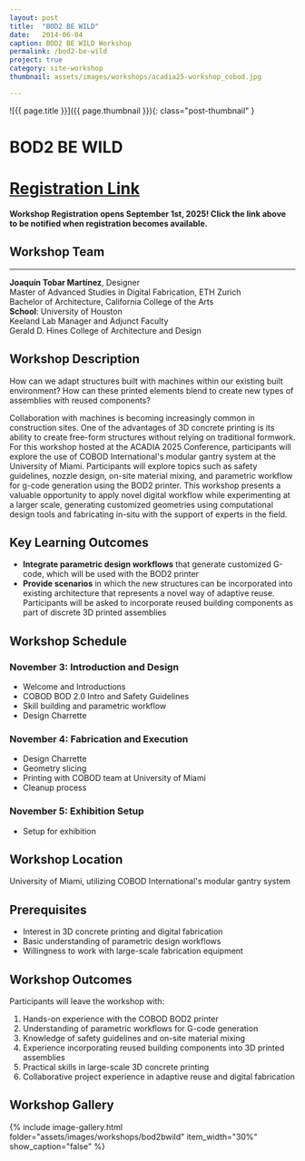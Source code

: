 ```yaml
---
layout: post
title:  "BOD2 BE WILD"
date:   2014-06-04
caption: BOD2 BE WILD Workshop
permalink: /bod2-be-wild
project: true
category: site-workshop
thumbnail: assets/images/workshops/acadia25-workshop_cobod.jpg

---
```


![{{ page.title }}]({{ page.thumbnail }}){: class="post-thumbnail" }

# BOD2 BE WILD

# [Registration Link](https://www.eventbrite.com/e/acadia-2025-workshops-tickets-1559581613589?aff=oddtdtcreator)

**Workshop Registration opens September 1st, 2025! Click the link above to be notified when registration becomes available.**

## Workshop Team
---

**Joaquín Tobar Martínez**, Designer  
Master of Advanced Studies in Digital Fabrication, ETH Zurich  
Bachelor of Architecture, California College of the Arts  
**School**: University of Houston  
Keeland Lab Manager and Adjunct Faculty  
Gerald D. Hines College of Architecture and Design

## Workshop Description
How can we adapt structures built with machines within our existing built environment? How can these printed elements blend to create new types of assemblies with reused components?

Collaboration with machines is becoming increasingly common in construction sites. One of the advantages of 3D concrete printing is its ability to create free-form structures without relying on traditional formwork. For this workshop hosted at the ACADIA 2025 Conference, participants will explore the use of COBOD International's modular gantry system at the University of Miami. Participants will explore topics such as safety guidelines, nozzle design, on-site material mixing, and parametric workflow for g-code generation using the BOD2 printer. This workshop presents a valuable opportunity to apply novel digital workflow while experimenting at a larger scale, generating customized geometries using computational design tools and fabricating in-situ with the support of experts in the field.

## Key Learning Outcomes
- **Integrate parametric design workflows** that generate customized G-code, which will be used with the BOD2 printer
- **Provide scenarios** in which the new structures can be incorporated into existing architecture that represents a novel way of adaptive reuse. Participants will be asked to incorporate reused building components as part of discrete 3D printed assemblies

## Workshop Schedule

### November 3: Introduction and Design
- Welcome and Introductions
- COBOD BOD 2.0 Intro and Safety Guidelines
- Skill building and parametric workflow
- Design Charrette

### November 4: Fabrication and Execution
- Design Charrette
- Geometry slicing
- Printing with COBOD team at University of Miami
- Cleanup process

### November 5: Exhibition Setup
- Setup for exhibition

## Workshop Location
University of Miami, utilizing COBOD International's modular gantry system

## Prerequisites
- Interest in 3D concrete printing and digital fabrication
- Basic understanding of parametric design workflows
- Willingness to work with large-scale fabrication equipment

## Workshop Outcomes
Participants will leave the workshop with:
1. Hands-on experience with the COBOD BOD2 printer
2. Understanding of parametric workflows for G-code generation
3. Knowledge of safety guidelines and on-site material mixing
4. Experience incorporating reused building components into 3D printed assemblies
5. Practical skills in large-scale 3D concrete printing
6. Collaborative project experience in adaptive reuse and digital fabrication

## Workshop Gallery

{% include image-gallery.html folder="assets/images/workshops/bod2bwild" item_width="30%" show_caption="false" %}
